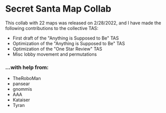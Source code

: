 # Secret Santa Map Collab
This collab with 22 maps was released on 2/28/2022, and I have made the following contributions to the collective TAS:

- First draft of the "Anything is Supposed to Be" TAS
- Optimization of the "Anything is Supposed to Be" TAS
- Optimization of the "One Star Review" TAS
- Misc lobby movement and permutations

### ...with help from:

- TheRoboMan
- pansear
- gnommis
- AAA
- Kataiser
- Tyran
